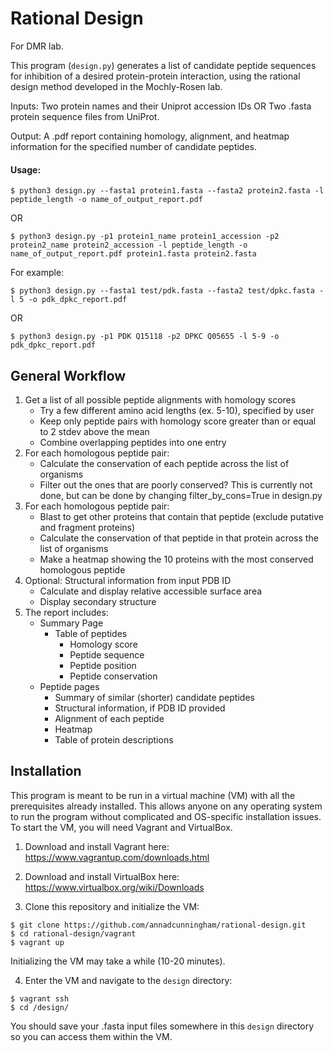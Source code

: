 # Rational Design
For DMR lab.

This program (`design.py`) generates a list of candidate peptide
sequences for inhibition of a desired protein-protein interaction, using the
rational design method developed in the Mochly-Rosen lab.

Inputs: Two protein names and their Uniprot accession IDs OR Two .fasta protein sequence files from UniProt.

Output: A .pdf report containing homology, alignment, and heatmap information
for the specified number of candidate peptides.

#### Usage:
```
$ python3 design.py --fasta1 protein1.fasta --fasta2 protein2.fasta -l peptide_length -o name_of_output_report.pdf
```
OR
```
$ python3 design.py -p1 protein1_name protein1_accession -p2 protein2_name protein2_accession -l peptide_length -o name_of_output_report.pdf protein1.fasta protein2.fasta
```
For example:
```
$ python3 design.py --fasta1 test/pdk.fasta --fasta2 test/dpkc.fasta -l 5 -o pdk_dpkc_report.pdf
```
OR
```
$ python3 design.py -p1 PDK Q15118 -p2 DPKC Q05655 -l 5-9 -o pdk_dpkc_report.pdf
```

## General Workflow
1. Get a list of all possible peptide alignments with homology scores
    - Try a few different amino acid lengths (ex. 5-10), specified by user
    - Keep only peptide pairs with homology score greater than or equal to
      2 stdev above the mean
    - Combine overlapping peptides into one entry
2. For each homologous peptide pair:
    - Calculate the conservation of each peptide across the list of organisms
    - Filter out the ones that are poorly conserved?
        This is currently not done, but can be done by changing
        filter_by_cons=True in design.py
3. For each homologous peptide pair:
    - Blast to get other proteins that contain that peptide
        (exclude putative and fragment proteins)
    - Calculate the conservation of that peptide in that protein across
        the list of organisms
    - Make a heatmap showing the 10 proteins with the most conserved
        homologous peptide
4. Optional: Structural information from input PDB ID
    - Calculate and display relative accessible surface area
    - Display secondary structure
5. The report includes:
    - Summary Page
        - Table of peptides
            - Homology score
            - Peptide sequence
            - Peptide position
            - Peptide conservation
    - Peptide pages
        - Summary of similar (shorter) candidate peptides
        - Structural information, if PDB ID provided
        - Alignment of each peptide
        - Heatmap
        - Table of protein descriptions

## Installation
This program is meant to be run in a virtual machine (VM) with all the
prerequisites already installed. This allows anyone on any operating system to
run the program without complicated and OS-specific installation issues.
To start the VM, you will need Vagrant and VirtualBox.

1. Download and install Vagrant here: https://www.vagrantup.com/downloads.html

2. Download and install VirtualBox here: https://www.virtualbox.org/wiki/Downloads

3. Clone this repository and initialize the VM:
```
$ git clone https://github.com/annadcunningham/rational-design.git
$ cd rational-design/vagrant
$ vagrant up
```
Initializing the VM may take a while (10-20 minutes).

4. Enter the VM and navigate to the `design` directory:
```
$ vagrant ssh
$ cd /design/
```
You should save your .fasta input files somewhere in this `design` directory so
you can access them within the VM.
